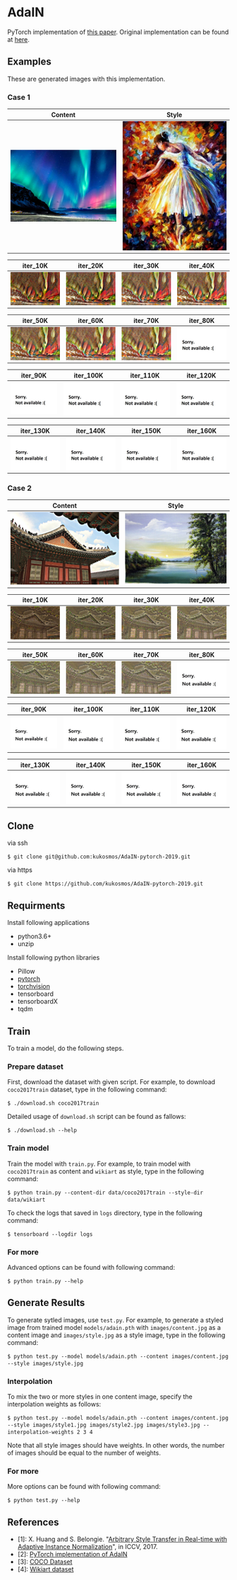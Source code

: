 # AdaIN
PyTorch implementation of [this paper](https://arxiv.org/abs/1703.06868).
Original implementation can be found at [here](https://github.com/xunhuang1995/AdaIN-style).

## Examples
These are generated images with this implementation.

### Case 1

|             Content                  |            Style                 |
|:------------------------------------:|:--------------------------------:|
| ![content](images/case1/content.jpg) | ![style](images/case1/style.jpg) |


|               iter_10K             |               iter_20K             |                 iter_30K           |                 iter_40K           |
|:----------------------------------:|:----------------------------------:|:----------------------------------:|:----------------------------------:|
| ![10K](images/case1/iter_10K.jpg)  | ![10K](images/case1/iter_20K.jpg)  | ![10K](images/case1/iter_30K.jpg)  | ![10K](images/case1/iter_40K.jpg)  |

|               iter_50K             |                 iter_60K           |                 iter_70K           |                 iter_80K           |
|:----------------------------------:|:----------------------------------:|:----------------------------------:|:----------------------------------:|
| ![10K](images/case1/iter_50K.jpg)  | ![10K](images/case1/iter_60K.jpg)  | ![10K](images/case1/iter_70K.jpg)  | ![10K](images/case1/iter_80K.jpg)  |

|               iter_90K             |                 iter_100K          |                 iter_110K          |                 iter_120K          |
|:----------------------------------:|:----------------------------------:|:----------------------------------:|:----------------------------------:|
| ![10K](images/case1/iter_90K.jpg)  | ![10K](images/case1/iter_100K.jpg) | ![10K](images/case1/iter_110K.jpg) | ![10K](images/case1/iter_120K.jpg) |

|                 iter_130K          |                 iter_140K          |                 iter_150K          |                 iter_160K          |
|:----------------------------------:|:----------------------------------:|:----------------------------------:|:----------------------------------:|
| ![10K](images/case1/iter_130K.jpg) | ![10K](images/case1/iter_140K.jpg) | ![10K](images/case1/iter_150K.jpg) | ![10K](images/case1/iter_160K.jpg) |

### Case 2

|             Content                  |            Style                 |
|:------------------------------------:|:--------------------------------:|
| ![content](images/case2/content.jpg) | ![style](images/case2/style.jpg) |


|               iter_10K             |               iter_20K             |                 iter_30K           |                 iter_40K           |
|:----------------------------------:|:----------------------------------:|:----------------------------------:|:----------------------------------:|
| ![10K](images/case2/iter_10K.jpg)  | ![10K](images/case2/iter_20K.jpg)  | ![10K](images/case2/iter_30K.jpg)  | ![10K](images/case2/iter_40K.jpg)  |

|               iter_50K             |                 iter_60K           |                 iter_70K           |                 iter_80K           |
|:----------------------------------:|:----------------------------------:|:----------------------------------:|:----------------------------------:|
| ![10K](images/case2/iter_50K.jpg)  | ![10K](images/case2/iter_60K.jpg)  | ![10K](images/case2/iter_70K.jpg)  | ![10K](images/case2/iter_80K.jpg)  |

|               iter_90K             |                 iter_100K          |                 iter_110K          |                 iter_120K          |
|:----------------------------------:|:----------------------------------:|:----------------------------------:|:----------------------------------:|
| ![10K](images/case2/iter_90K.jpg)  | ![10K](images/case2/iter_100K.jpg) | ![10K](images/case2/iter_110K.jpg) | ![10K](images/case2/iter_120K.jpg) |

|                 iter_130K          |                 iter_140K          |                 iter_150K          |                 iter_160K          |
|:----------------------------------:|:----------------------------------:|:----------------------------------:|:----------------------------------:|
| ![10K](images/case2/iter_130K.jpg) | ![10K](images/case2/iter_140K.jpg) | ![10K](images/case2/iter_150K.jpg) | ![10K](images/case2/iter_160K.jpg) |

## Clone
via ssh
```
$ git clone git@github.com:kukosmos/AdaIN-pytorch-2019.git
```
via https
```
$ git clone https://github.com/kukosmos/AdaIN-pytorch-2019.git
```

## Requirments
Install following applications
* python3.6+
* unzip

Install following python libraries
* Pillow
* [pytorch](https://pytorch.org)
* [torchvision](https://pytorch.org)
* tensorboard
* tensorboardX
* tqdm

## Train
To train a model, do the following steps.

### Prepare dataset
First, download the dataset with given script.
For example, to download ```coco2017train``` dataset, type in the following command:
```
$ ./download.sh coco2017train
```
Detailed usage of ```download.sh``` script can be found as fallows:
```
$ ./download.sh --help
```

### Train model
Train the model with ```train.py```.
For example, to train model with ```coco2017train``` as content and ```wikiart``` as style, type in the following command:
```
$ python train.py --content-dir data/coco2017train --style-dir data/wikiart
```

To check the logs that saved in ```logs``` directory, type in the following command:
```
$ tensorboard --logdir logs
```

### For more
Advanced options can be found with following command:
```
$ python train.py --help
```

## Generate Results
To generate sytled images, use ```test.py```.
For example, to generate a styled image from trained model ```models/adain.pth``` with ```images/content.jpg``` as a content image
and ```images/style.jpg``` as a style image, type in the following command:
```
$ python test.py --model models/adain.pth --content images/content.jpg --style images/style.jpg
```

### Interpolation
To mix the two or more styles in one content image, specify the interpolation weights as follows:
```
$ python test.py --model models/adain.pth --content images/content.jpg --style images/style1.jpg images/style2.jpg images/style3.jpg --interpolation-weights 2 3 4
```
Note that all style images should have weights.
In other words, the number of images should be equal to the number of weights.

### For more
More options can be found with following command:
```
$ python test.py --help
```

## References
* [1]: X. Huang and S. Belongie. "[Arbitrary Style Transfer in Real-time with Adaptive Instance Normalization](https://arxiv.org/abs/1703.06868)", in ICCV, 2017.
* [2]: [PyTorch implementation of AdaIN](https://github.com/naoto0804/pytorch-AdaIN)
* [3]: [COCO Dataset](http://cocodataset.org/#download)
* [4]: [Wikiart dataset](https://github.com/cs-chan/ArtGAN/tree/master/WikiArt%20Dataset)
